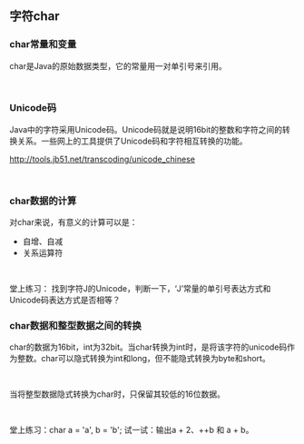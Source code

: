 ## 字符char

### char常量和变量

char是Java的原始数据类型，它的常量用一对单引号来引用。

```java
 
```



### Unicode码

Java中的字符采用Unicode码。Unicode码就是说明16bit的整数和字符之间的转换关系。一些网上的工具提供了Unicode码和字符相互转换的功能。

http://tools.jb51.net/transcoding/unicode_chinese

```java
 
```

### 

### char数据的计算

对char来说，有意义的计算可以是：

* 自增、自减
* 关系运算符

```java
 
```



堂上练习： 找到字符J的Unicode，判断一下，‘J’常量的单引号表达方式和Unicode码表达方式是否相等？



### char数据和整型数据之间的转换

char的数据为16bit，int为32bit。当char转换为int时，是将该字符的unicode码作为整数。char可以隐式转换为int和long，但不能隐式转换为byte和short。

```java
 
```

当将整型数据隐式转换为char时，只保留其较低的16位数据。

```java
 
```

堂上练习：char a = 'a', b = 'b';   试一试：输出a + 2、++b 和 a + b。



